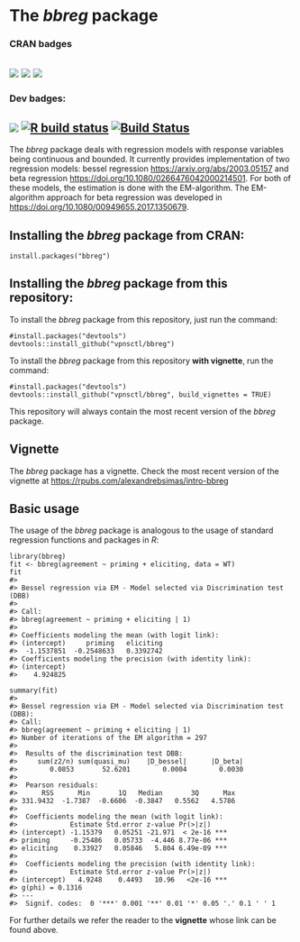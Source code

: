 # The *bbreg* package

### CRAN badges

[![](https://www.r-pkg.org/badges/version/bbreg?color=green)](https://cran.r-project.org/package=bbreg)
[![](http://cranlogs.r-pkg.org/badges/grand-total/bbreg?color=black)](https://cran.r-project.org/package=bbreg)
[![](http://cranlogs.r-pkg.org/badges/last-month/bbreg?color=orange)](https://cran.r-project.org/package=bbreg)
---
### Dev badges:
[![](https://img.shields.io/badge/devel%20version-2.0.2-blue.svg)](https://github.com/vpnsctl/bbreg/main)
[![R build status](https://github.com/vpnsctl/bbreg/workflows/R-CMD-check/badge.svg)](https://github.com/vpnsctl/bbreg/actions)
[![Build Status](https://travis-ci.com/vpnsctl/bbreg.svg?branch=main)](https://travis-ci.com/vpnsctl/bbreg)
---

The *bbreg* package deals with regression models with response variables being continuous
and bounded. It currently provides implementation of two regression models:  bessel regression <https://arxiv.org/abs/2003.05157> and beta
regression <https://doi.org/10.1080/0266476042000214501>. For both of these models, the estimation is 
done with the EM-algorithm. The EM-algorithm approach for beta regression
was developed in <https://doi.org/10.1080/00949655.2017.1350679>.

## Installing the *bbreg* package from CRAN:

```{r}
install.packages("bbreg")
```

## Installing the *bbreg* package from this repository:

To install the *bbreg* package from this repository, just run the command:

```{r}
#install.packages("devtools")
devtools::install_github("vpnsctl/bbreg")
```

To install the *bbreg* package from this repository **with vignette**, run the command:
```{r}
#install.packages("devtools")
devtools::install_github("vpnsctl/bbreg", build_vignettes = TRUE)
```

This repository will always contain the most recent version of the *bbreg* package.

## Vignette

The *bbreg* package has a vignette. Check the most recent version of the vignette at <https://rpubs.com/alexandrebsimas/intro-bbreg>

## Basic usage

The usage of the *bbreg* package is analogous to the usage of standard regression functions and packages in *R*:

```{r}
library(bbreg)
fit <- bbreg(agreement ~ priming + eliciting, data = WT)
fit
#> 
#> Bessel regression via EM - Model selected via Discrimination test (DBB)
#> 
#> Call: 
#> bbreg(agreement ~ priming + eliciting | 1)
#> 
#> Coefficients modeling the mean (with logit link):
#> (intercept)     priming   eliciting 
#>  -1.1537851  -0.2548633   0.3392742 
#> Coefficients modeling the precision (with identity link):
#> (intercept) 
#>    4.924825

summary(fit)
#> 
#> Bessel regression via EM - Model selected via Discrimination test (DBB):
#> Call:
#> bbreg(agreement ~ priming + eliciting | 1)
#> Number of iterations of the EM algorithm = 297
#> 
#>  Results of the discrimination test DBB:
#>     sum(z2/n) sum(quasi_mu)    |D_bessel|      |D_beta| 
#>        0.0853       52.6201        0.0004        0.0030 
#> 
#>  Pearson residuals:
#>      RSS      Min       1Q   Median       3Q      Max 
#> 331.9432  -1.7387  -0.6606  -0.3847   0.5562   4.5786 
#> 
#>  Coefficients modeling the mean (with logit link):
#>             Estimate Std.error z-value Pr(>|z|)    
#> (intercept) -1.15379   0.05251 -21.971  < 2e-16 ***
#> priming     -0.25486   0.05733  -4.446 8.77e-06 ***
#> eliciting    0.33927   0.05846   5.804 6.49e-09 ***
#> 
#>  Coefficients modeling the precision (with identity link):
#>             Estimate Std.error z-value Pr(>|z|)    
#> (intercept)   4.9248    0.4493   10.96   <2e-16 ***
#> g(phi) = 0.1316
#> ---
#>  Signif. codes:  0 '***' 0.001 '**' 0.01 '*' 0.05 '.' 0.1 ' ' 1
```

For further details we refer the reader to the **vignette** whose link can be found above.
